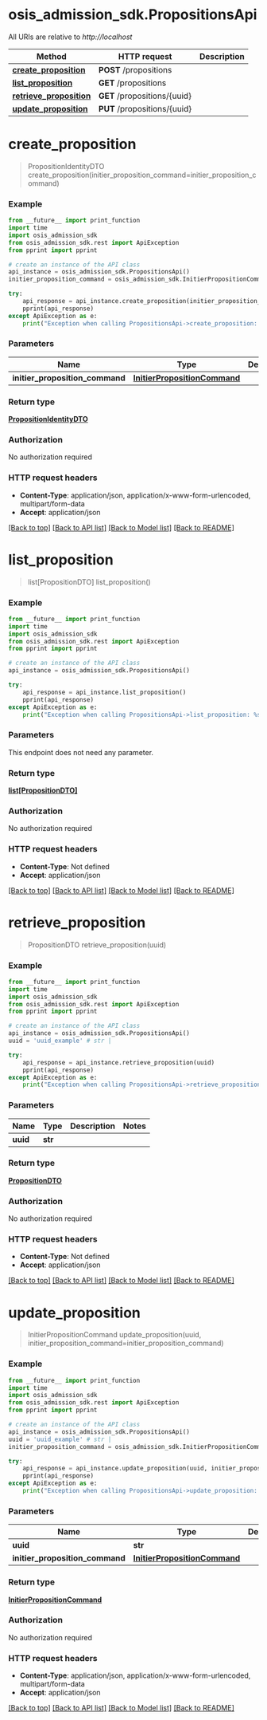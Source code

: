 # osis_admission_sdk.PropositionsApi

All URIs are relative to *http://localhost*

Method | HTTP request | Description
------------- | ------------- | -------------
[**create_proposition**](PropositionsApi.md#create_proposition) | **POST** /propositions | 
[**list_proposition**](PropositionsApi.md#list_proposition) | **GET** /propositions | 
[**retrieve_proposition**](PropositionsApi.md#retrieve_proposition) | **GET** /propositions/{uuid} | 
[**update_proposition**](PropositionsApi.md#update_proposition) | **PUT** /propositions/{uuid} | 


# **create_proposition**
> PropositionIdentityDTO create_proposition(initier_proposition_command=initier_proposition_command)



### Example
```python
from __future__ import print_function
import time
import osis_admission_sdk
from osis_admission_sdk.rest import ApiException
from pprint import pprint

# create an instance of the API class
api_instance = osis_admission_sdk.PropositionsApi()
initier_proposition_command = osis_admission_sdk.InitierPropositionCommand() # InitierPropositionCommand |  (optional)

try:
    api_response = api_instance.create_proposition(initier_proposition_command=initier_proposition_command)
    pprint(api_response)
except ApiException as e:
    print("Exception when calling PropositionsApi->create_proposition: %s\n" % e)
```

### Parameters

Name | Type | Description  | Notes
------------- | ------------- | ------------- | -------------
 **initier_proposition_command** | [**InitierPropositionCommand**](InitierPropositionCommand.md)|  | [optional] 

### Return type

[**PropositionIdentityDTO**](PropositionIdentityDTO.md)

### Authorization

No authorization required

### HTTP request headers

 - **Content-Type**: application/json, application/x-www-form-urlencoded, multipart/form-data
 - **Accept**: application/json

[[Back to top]](#) [[Back to API list]](../README.md#documentation-for-api-endpoints) [[Back to Model list]](../README.md#documentation-for-models) [[Back to README]](../README.md)

# **list_proposition**
> list[PropositionDTO] list_proposition()



### Example
```python
from __future__ import print_function
import time
import osis_admission_sdk
from osis_admission_sdk.rest import ApiException
from pprint import pprint

# create an instance of the API class
api_instance = osis_admission_sdk.PropositionsApi()

try:
    api_response = api_instance.list_proposition()
    pprint(api_response)
except ApiException as e:
    print("Exception when calling PropositionsApi->list_proposition: %s\n" % e)
```

### Parameters
This endpoint does not need any parameter.

### Return type

[**list[PropositionDTO]**](PropositionDTO.md)

### Authorization

No authorization required

### HTTP request headers

 - **Content-Type**: Not defined
 - **Accept**: application/json

[[Back to top]](#) [[Back to API list]](../README.md#documentation-for-api-endpoints) [[Back to Model list]](../README.md#documentation-for-models) [[Back to README]](../README.md)

# **retrieve_proposition**
> PropositionDTO retrieve_proposition(uuid)



### Example
```python
from __future__ import print_function
import time
import osis_admission_sdk
from osis_admission_sdk.rest import ApiException
from pprint import pprint

# create an instance of the API class
api_instance = osis_admission_sdk.PropositionsApi()
uuid = 'uuid_example' # str | 

try:
    api_response = api_instance.retrieve_proposition(uuid)
    pprint(api_response)
except ApiException as e:
    print("Exception when calling PropositionsApi->retrieve_proposition: %s\n" % e)
```

### Parameters

Name | Type | Description  | Notes
------------- | ------------- | ------------- | -------------
 **uuid** | **str**|  | 

### Return type

[**PropositionDTO**](PropositionDTO.md)

### Authorization

No authorization required

### HTTP request headers

 - **Content-Type**: Not defined
 - **Accept**: application/json

[[Back to top]](#) [[Back to API list]](../README.md#documentation-for-api-endpoints) [[Back to Model list]](../README.md#documentation-for-models) [[Back to README]](../README.md)

# **update_proposition**
> InitierPropositionCommand update_proposition(uuid, initier_proposition_command=initier_proposition_command)



### Example
```python
from __future__ import print_function
import time
import osis_admission_sdk
from osis_admission_sdk.rest import ApiException
from pprint import pprint

# create an instance of the API class
api_instance = osis_admission_sdk.PropositionsApi()
uuid = 'uuid_example' # str | 
initier_proposition_command = osis_admission_sdk.InitierPropositionCommand() # InitierPropositionCommand |  (optional)

try:
    api_response = api_instance.update_proposition(uuid, initier_proposition_command=initier_proposition_command)
    pprint(api_response)
except ApiException as e:
    print("Exception when calling PropositionsApi->update_proposition: %s\n" % e)
```

### Parameters

Name | Type | Description  | Notes
------------- | ------------- | ------------- | -------------
 **uuid** | **str**|  | 
 **initier_proposition_command** | [**InitierPropositionCommand**](InitierPropositionCommand.md)|  | [optional] 

### Return type

[**InitierPropositionCommand**](InitierPropositionCommand.md)

### Authorization

No authorization required

### HTTP request headers

 - **Content-Type**: application/json, application/x-www-form-urlencoded, multipart/form-data
 - **Accept**: application/json

[[Back to top]](#) [[Back to API list]](../README.md#documentation-for-api-endpoints) [[Back to Model list]](../README.md#documentation-for-models) [[Back to README]](../README.md)

